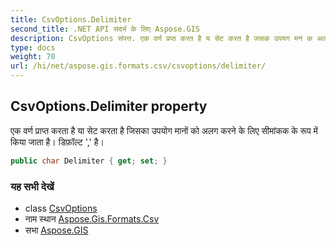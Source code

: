 ```yaml
---
title: CsvOptions.Delimiter
second_title: .NET API संदर्भ के लिए Aspose.GIS
description: CsvOptions संपत्त. एक वर्ण प्रप्त करत है य सेट करत है जसक उपयग मनं क अलग करने के लए समंकक के रूप में कय जत है डफ़ल्ट  है
type: docs
weight: 70
url: /hi/net/aspose.gis.formats.csv/csvoptions/delimiter/
---
```

## CsvOptions.Delimiter property

एक वर्ण प्राप्त करता है या सेट करता है जिसका उपयोग मानों को अलग करने के लिए सीमांकक के रूप में किया जाता है। डिफ़ॉल्ट ',' है।

```csharp
public char Delimiter { get; set; }
```

### यह सभी देखें

* class [CsvOptions](../)
* नाम स्थान [Aspose.Gis.Formats.Csv](../../csvoptions/)
* सभा [Aspose.GIS](../../../)


